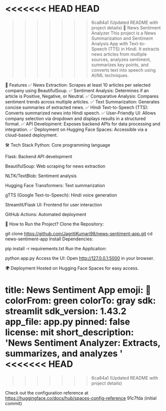 <<<<<<< HEAD
 HEAD
=======
>>>>>>> 6ca84a1 (Updated README with project details)
📰 News Sentiment Analyzer
This project is a News Summarization and Sentiment Analysis App with Text-to-Speech (TTS) in Hindi. It extracts news articles from multiple sources, analyzes sentiment, summarizes key points, and converts text into speech using AI/ML techniques.

🚀 Features
✅ News Extraction: Scrapes at least 10 articles per selected company using BeautifulSoup.
✅ Sentiment Analysis: Determines if an article is Positive, Negative, or Neutral.
✅ Comparative Analysis: Compares sentiment trends across multiple articles.
✅ Text Summarization: Generates concise summaries of extracted news.
✅ Hindi Text-to-Speech (TTS): Converts summarized news into Hindi speech.
✅ User-Friendly UI: Allows company selection via dropdown and displays results in a structured format.
✅ API Development: Exposes backend APIs for data processing and integration.
✅ Deployment on Hugging Face Spaces: Accessible via a cloud-based deployment.

🛠 Tech Stack
Python: Core programming language

Flask: Backend API development

BeautifulSoup: Web scraping for news extraction

NLTK/TextBlob: Sentiment analysis

Hugging Face Transformers: Text summarization

gTTS (Google Text-to-Speech): Hindi voice generation

Streamlit/Flask UI: Frontend for user interaction

GitHub Actions: Automated deployment

📌 How to Run the Project?
Clone the Repository:


git clone https://github.com/JagritiKumari98/news-sentiment-app.git
cd news-sentiment-app
Install Dependencies:


pip install -r requirements.txt
Run the Application:


python app.py
Access the UI:
Open http://127.0.0.1:5000 in your browser.

🌍 Deployment
Hosted on Hugging Face Spaces for easy access.

title: News Sentiment App
emoji: 🏢
colorFrom: green
colorTo: gray
sdk: streamlit
sdk_version: 1.43.2
app_file: app.py
pinned: false
license: mit
short_description: 'News Sentiment Analyzer: Extracts, summarizes, and analyzes '
<<<<<<< HEAD
=======

>>>>>>> 6ca84a1 (Updated README with project details)

Check out the configuration reference at https://huggingface.co/docs/hub/spaces-config-reference
91c7fda (initial commit)
